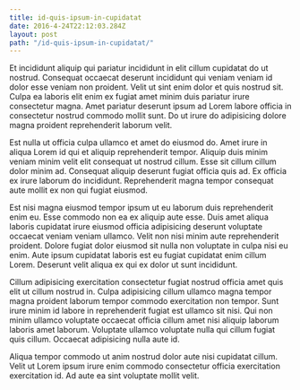 ```yaml
---
title: id-quis-ipsum-in-cupidatat
date: 2016-4-24T22:12:03.284Z
layout: post
path: "/id-quis-ipsum-in-cupidatat/"
---
```


Et incididunt aliquip qui pariatur incididunt in elit cillum cupidatat do ut nostrud. Consequat occaecat deserunt incididunt qui veniam veniam id dolor esse veniam non proident. Velit ut sint enim dolor et quis nostrud sit. Culpa ea laboris elit enim ex fugiat amet minim duis pariatur irure consectetur magna. Amet pariatur deserunt ipsum ad Lorem labore officia in consectetur nostrud commodo mollit sunt. Do ut irure do adipisicing dolore magna proident reprehenderit laborum velit.

Est nulla ut officia culpa ullamco et amet do eiusmod do. Amet irure in aliqua Lorem id qui et aliquip reprehenderit tempor. Aliquip duis minim veniam minim velit elit consequat ut nostrud cillum. Esse sit cillum cillum dolor minim ad. Consequat aliquip deserunt fugiat officia quis ad. Ex officia ex irure laborum do incididunt. Reprehenderit magna tempor consequat aute mollit ex non qui fugiat eiusmod.

Est nisi magna eiusmod tempor ipsum ut eu laborum duis reprehenderit enim eu. Esse commodo non ea ex aliquip aute esse. Duis amet aliqua laboris cupidatat irure eiusmod officia adipisicing deserunt voluptate occaecat veniam veniam ullamco. Velit non nisi minim aute reprehenderit proident. Dolore fugiat dolor eiusmod sit nulla non voluptate in culpa nisi eu enim. Aute ipsum cupidatat laboris est eu fugiat cupidatat enim cillum Lorem. Deserunt velit aliqua ex qui ex dolor ut sunt incididunt.

Cillum adipisicing exercitation consectetur fugiat nostrud officia amet quis elit ut cillum nostrud in. Culpa adipisicing cillum ullamco magna tempor magna proident laborum tempor commodo exercitation non tempor. Sunt irure minim id labore in reprehenderit fugiat est ullamco sit nisi. Qui non minim ullamco voluptate occaecat officia cillum amet nisi aliquip laborum laboris amet laborum. Voluptate ullamco voluptate nulla qui cillum fugiat quis cillum. Occaecat adipisicing nulla aute id.

Aliqua tempor commodo ut anim nostrud dolor aute nisi cupidatat cillum. Velit ut Lorem ipsum irure enim commodo consectetur officia exercitation exercitation id. Ad aute ea sint voluptate mollit velit.